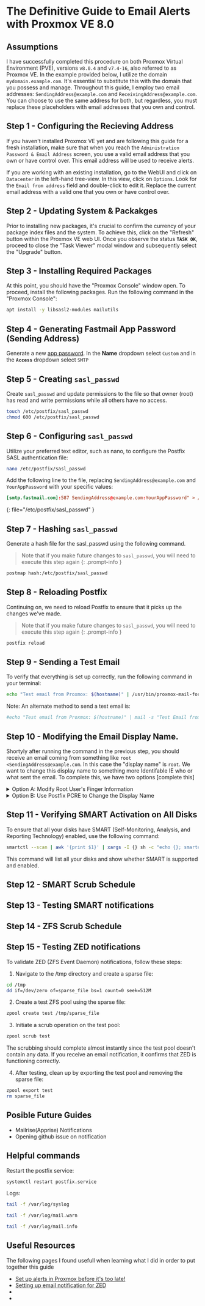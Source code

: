 # The Definitive Guide to Email Alerts with Proxmox VE 8.0

## Assumptions
I have successfully completed this procedure on both Proxmox Virtual Environment (PVE), versions `v8.0.4` and `v7.4-16`, also referred to as Proxmox VE. In the example provided below, I utilize the domain `mydomain.example.com`. It's essential to substitute this with the domain that you possess and manage. Throughout this guide, I employ two email addresses: `SendingAddress@example.com` and `ReceivingAddress@example.com`. You can choose to use the same address for both, but regardless, you must replace these placeholders with email addresses that you own and control.

## Step 1 - Configuring the Recieving Address
If you haven't installed Proxmox VE yet and are following this guide for a fresh installation, make sure that when you reach the `Administration Password & Email Address` screen, you use a valid email address that you own or have control over. This email address will be used to receive alerts.

If you are working with an existing installation, go to the WebUI and click on `Datacenter` in the left-hand tree-view. In this view, click on `Options`. Look for the `Email from address` field and double-click to edit it. Replace the current email address with a valid one that you own or have control over.

## Step 2 - Updating System & Packakges
Prior to installing new packages, it's crucial to confirm the currency of your package index files and the system. To achieve this, click on the "Refresh" button within the Proxmox VE web UI. Once you observe the status **`TASK OK`**, proceed to close the "Task Viewer" modal window and subsequently select the "Upgrade" button.

## Step 3 - Installing Required Packages
At this point, you should have the "Proxmox Console" window open. To proceed, install the following packages. Run the following command in the "Proxmox Console":
```bash
apt install -y libsasl2-modules mailutils
```
## Step 4 - Generating Fastmail App Password (Sending Address)
Generate a new [app password](https://www.fastmail.help/hc/en-us/articles/360058752854-App-passwords). 
In the **Name** dropdown select `Custom` and in the **`Access`** dropdown select `SMTP`

## Step 5 - Creating `sasl_passwd`
Create `sasl_passwd` and update permissions to the file so that owner (root) has
read and write permissions while all others have no access.
```bash
touch /etc/postfix/sasl_passwd
chmod 600 /etc/postfix/sasl_passwd
```

## Step 6 - Configuring `sasl_passwd`
Utilize your preferred text editor, such as nano, to configure the Postfix SASL authentication file:
```bash
nano /etc/postfix/sasl_passwd
```
Add the following line to the file, replacing `SendingAddress@example.com` and `YourAppPassword` with your specific values: 
```conf
[smtp.fastmail.com]:587 SendingAddress@example.com:YourAppPassword" > /etc/postfix/sasl_passwd
```
{: file="/etc/postfix/sasl_passwd" }

## Step 7 - Hashing `sasl_passwd` 
Generate a hash file for the sasl_passwd using the following command. 
> Note that if you make future changes to `sasl_passwd`, you will need to execute this step again
{: .prompt-info }
```bash
postmap hash:/etc/postfix/sasl_passwd
```

## Step 8 - Reloading Postfix
Continuing on, we need to reload Postfix to ensure that it picks up the changes we've made.
> Note that if you make future changes to `sasl_passwd`, you will need to execute this step again
{: .prompt-info }
```bash
postfix reload
```

## Step 9 - Sending a Test Email
To verify that everything is set up correctly, run the following command in your terminal:
```bash
echo "Test email from Proxmox: $(hostname)" | /usr/bin/proxmox-mail-forward
```
Note: An alternate method to send a test email is:
```bash
#echo "Test email from Proxmox: $(hostname)" | mail -s "Test Email from Proxmox" root
```

## Step 10 - Modifying the Email Display Name.
Shortyly after running the command in the previous step, you should receive an email coming from something like `root <SendingAddress@example.com`. In this case the "display name" is `root`. We want to change this display name to something more Identifable IE who or what sent the email. To complete this, we have two options [complete this]
<details>
<summary>Option A: Modify Root User's Finger Information</summary>
Change the finger information for the `root` user. 

### Option A Step 1
Run the command below being shore to
change `DATC.IT Guide` to a name sutiable to your needs.
  
```bash
chfn --full-name "DATC.IT Guide" root
```
</details>

<details>
<summary>Option B: Use Postfix PCRE to Change the Display Name</summary>
Use Postfix PCRE to change the root user display name on emails sent from postfix.
  
### Option B Step 1
```bash
apt install -y postfix-pcre
```

### Option B Step 2
Use nano to add `/^From: .*<(.*)>.*$/ REPLACE From: "DATC.IT Guide" <$1>` to
`/etc/postfix/smtp_header_check` being sure to replace `DATC.IT Guide` with your 
desired email display name.
```shell
nano /etc/postfix/smtp_header_check
```
{: .nolineno }

```conf
/^From: .*<(.*)>.*$/ REPLACE From: "DATC.IT Guide" <$1>
```
{: file="/etc/postfix/smtp_header_check" }

### Option B Step 3
Create a hash file. If you make changes to `smtp_header_checks` in the future you will need to run this again.
```bash
postmap hash:/etc/postfix/smtp_header_checks
```

### Option B Step 4
Add the following line to the end of the `/etc/postfix/main.cf` file
```conf
smtp_header_checks = pcre:/etc/postfix/smtp_header_checks
```
{: file="/etc/postfix/main.cf" }

</details>

## Step 11 - Verifying SMART Activation on All Disks
To ensure that all your disks have SMART (Self-Monitoring, Analysis, and Reporting Technology) enabled, use the following command:
```bash
smartctl --scan | awk '{print $1}' | xargs -I {} sh -c "echo {}; smartctl -i {} | grep 'SMART support is:'"
```
This command will list all your disks and show whether SMART is supported and enabled.

## Step 12 - SMART Scrub Schedule

## Step 13 - Testing SMART notifications 

## Step 14 - ZFS Scrub Schedule

## Step 15 - Testing ZED notifications
To validate ZED (ZFS Event Daemon) notifications, follow these steps:
1. Navigate to the /tmp directory and create a sparse file:
```bash
cd /tmp
dd if=/dev/zero of=sparse_file bs=1 count=0 seek=512M
```
2. Create a test ZFS pool using the sparse file:
```bash
zpool create test /tmp/sparse_file
```
3. Initiate a scrub operation on the test pool:
```bash
zpool scrub test
```
The scrubbing should complete almost instantly since the test pool doesn't contain any data. If you receive an email notification, it confirms that ZED is functioning correctly.

4. After testing, clean up by exporting the test pool and removing the sparse file:
```bash
zpool export test
rm sparse_file
```

## Posible Future Guides
- Mailrise(Apprise) Notifications
- Opening github issue on notification

## Helpful commands
Restart the postfix service:
```bash
systemctl restart postfix.service
```
Logs:
```bash
tail -f /var/log/syslog
```
```bash
tail -f /var/log/mail.warn
```
```bash
tail -f /var/log/mail.info
```

## Useful Resources
The following pages I found usefull when learning what I did in order to put together this guide
- [Set up alerts in Proxmox before it's too late!](https://web.archive.org/web/20230901194249/https://technotim.live/posts/proxmox-alerts/)
- [Setting up email notification for ZED](https://web.archive.org/web/20230815011914/https://old.reddit.com/r/Proxmox/comments/15puwzc/setting_up_email_notification_for_zed/)
- [](https://forum.proxmox.com/threads/get-postfix-to-send-notifications-email-externally.59940/)
- [](https://i12bretro.github.io/tutorials/0717.html)
